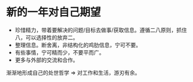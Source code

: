 # 新的一年对自己期望
* 珍惜精力，带着要解决的问题/目标去做事/获取信息。遵循二八原则，抓住八，可以选择性的放弃二。
* 整理信息。断舍离，非结构化的鸡肋信息，宁可不要。
* 有些事情，宁可精而少，不要平而广。
* 更多与外部的交流和合作。

渐渐地形成自己的处世哲学 => 对工作和生活，游刃有余。
